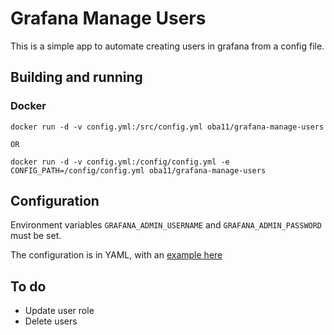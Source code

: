 # Grafana Manage Users


This is a simple app to automate creating users in grafana from a config file.

## Building and running

### Docker

```
docker run -d -v config.yml:/src/config.yml oba11/grafana-manage-users

OR

docker run -d -v config.yml:/config/config.yml -e CONFIG_PATH=/config/config.yml oba11/grafana-manage-users
```

## Configuration

Environment variables `GRAFANA_ADMIN_USERNAME` and `GRAFANA_ADMIN_PASSWORD` must be set.

The configuration is in YAML, with an [example here](./example.yml)

## To do

* Update user role
* Delete users
